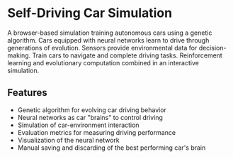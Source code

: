 # Self-Driving Car Simulation

A browser-based simulation training autonomous cars using a genetic algorithm. Cars equipped with neural networks learn to drive through generations of evolution. Sensors provide environmental data for decision-making. Train cars to navigate and complete driving tasks. Reinforcement learning and evolutionary computation combined in an interactive simulation.
## Features

- Genetic algorithm for evolving car driving behavior
- Neural networks as car "brains" to control driving
- Simulation of car-environment interaction
- Evaluation metrics for measuring driving performance
- Visualization of the neural network
- Manual saving and discarding of the best performing car's brain
